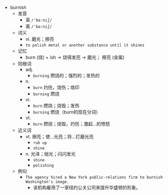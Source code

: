 - burnish
  - 发音
    - 英 `/'bəːniʃ/`
    - 美 `/'bə:niʃ/`
  - 词义
    - vi. 磨光；擦亮
    - `to polish metal or another substance until it shines`
  - 记忆
    - burn (烧) + ish → 烧得发亮 → 磨光； 擦亮 (金属)
  - 同根词
    - adj.
      - `burning` 燃烧的；强烈的；发热的
    - n.
      - `burn` 灼伤，烧伤；烙印
      - `burning` 燃烧
    - vi.
      - `burn` 燃烧；烧毁；发热
      - `burning` 燃烧（burn的现在分词）
    - vt.
      - `burn` 燃烧；烧毁，灼伤；激起…的愤怒
  - 近义词
    - vt. 擦亮；使…光亮；将…打磨光亮
      - `rub up`
      - `shine`
    - n. 光泽；抛光；闪闪发光
      - `shine`
      - `polishing`
  - 例句
    - `The agency hired a New York public-relations firm to burnish Washington's image.`
      - 该机构雇用了一家纽约公关公司来提升华盛顿的形象。

